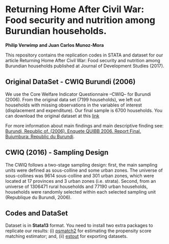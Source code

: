# Returning Home After Civil War: Food security and nutrition among Burundian households.
**Philip Verwimp and Juan Carlos Munoz-Mora**

This repository contains the replication codes in STATA and dataset for our article Returning Home After Civil War: Food security and nutrition among Burundian households published at Journal of Development Studies (2017).

## Original DataSet - CWIQ Burundi (2006)

We use the Core Welfare Indicator Questionnaire –CWIQ– for Burundi (2006). From the original data set (7199 households), we left out households with missing observations in the variables of interest (displacement and expenditure). Our final sample is 6700 households. You can download the original dataset at this [link](http://catalog.ihsn.org/index.php/catalog/2126/related_materials)

For more information about main findings and main descriptive finding see: [Burundi, Republic of. (2006). Enquete QUIBB 2006. Report Final. Bujumbura: Republic du Burundi](https://www.google.be/url?sa=t&rct=j&q=&esrc=s&source=web&cd=1&ved=0ahUKEwjF4cGUmJnSAhWEIsAKHVZ_AS0QFgghMAA&url=http%3A%2F%2Fcatalog.ihsn.org%2Findex.php%2Fcatalog%2F2126%2Fdownload%2F36422&usg=AFQjCNEE_Y7SH36hIgehumiTYFXK65i8Bg&bvm=bv.147448319,d.bGs).

## CWIQ (2016) - Sampling Design

The CWIQ follows a two-stage sampling design: first, the main sampling units were defined as sous-colline and some urban zones. The universe of sous-collines was 9614 sous-colline and 301 urban zones, which were located at 17 provinces and 3 urban zones (i.e. strata).  Second, from an universe of 1306471 rural households and 77190 urban households, households were randomly selected within each selected sampling unit (Republique du Burundi, 2006).

## Codes and DataSet

Dataset is in **Stata13** format. You need to install two extra packages to replicate our results: (i)  [psmatch2](https://ideas.repec.org/c/boc/bocode/s432001.html) for estimating the propensity score matching estimator; and, (ii) [estout](http://repec.org/bocode/e/estout/esttab.html) for exporting datasets.
